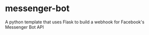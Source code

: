 # messenger-bot
A python template that uses Flask to build a webhook for Facebook's Messenger Bot API
